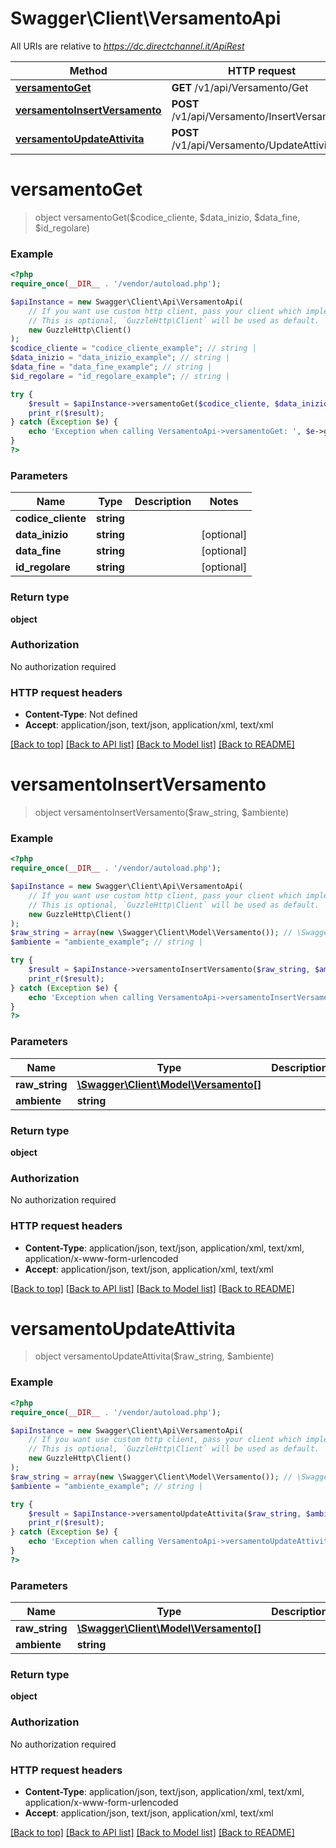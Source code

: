 # Swagger\Client\VersamentoApi

All URIs are relative to *https://dc.directchannel.it/ApiRest*

Method | HTTP request | Description
------------- | ------------- | -------------
[**versamentoGet**](VersamentoApi.md#versamentoGet) | **GET** /v1/api/Versamento/Get | 
[**versamentoInsertVersamento**](VersamentoApi.md#versamentoInsertVersamento) | **POST** /v1/api/Versamento/InsertVersamento | 
[**versamentoUpdateAttivita**](VersamentoApi.md#versamentoUpdateAttivita) | **POST** /v1/api/Versamento/UpdateAttivita | 


# **versamentoGet**
> object versamentoGet($codice_cliente, $data_inizio, $data_fine, $id_regolare)



### Example
```php
<?php
require_once(__DIR__ . '/vendor/autoload.php');

$apiInstance = new Swagger\Client\Api\VersamentoApi(
    // If you want use custom http client, pass your client which implements `GuzzleHttp\ClientInterface`.
    // This is optional, `GuzzleHttp\Client` will be used as default.
    new GuzzleHttp\Client()
);
$codice_cliente = "codice_cliente_example"; // string | 
$data_inizio = "data_inizio_example"; // string | 
$data_fine = "data_fine_example"; // string | 
$id_regolare = "id_regolare_example"; // string | 

try {
    $result = $apiInstance->versamentoGet($codice_cliente, $data_inizio, $data_fine, $id_regolare);
    print_r($result);
} catch (Exception $e) {
    echo 'Exception when calling VersamentoApi->versamentoGet: ', $e->getMessage(), PHP_EOL;
}
?>
```

### Parameters

Name | Type | Description  | Notes
------------- | ------------- | ------------- | -------------
 **codice_cliente** | **string**|  |
 **data_inizio** | **string**|  | [optional]
 **data_fine** | **string**|  | [optional]
 **id_regolare** | **string**|  | [optional]

### Return type

**object**

### Authorization

No authorization required

### HTTP request headers

 - **Content-Type**: Not defined
 - **Accept**: application/json, text/json, application/xml, text/xml

[[Back to top]](#) [[Back to API list]](../../README.md#documentation-for-api-endpoints) [[Back to Model list]](../../README.md#documentation-for-models) [[Back to README]](../../README.md)

# **versamentoInsertVersamento**
> object versamentoInsertVersamento($raw_string, $ambiente)



### Example
```php
<?php
require_once(__DIR__ . '/vendor/autoload.php');

$apiInstance = new Swagger\Client\Api\VersamentoApi(
    // If you want use custom http client, pass your client which implements `GuzzleHttp\ClientInterface`.
    // This is optional, `GuzzleHttp\Client` will be used as default.
    new GuzzleHttp\Client()
);
$raw_string = array(new \Swagger\Client\Model\Versamento()); // \Swagger\Client\Model\Versamento[] | 
$ambiente = "ambiente_example"; // string | 

try {
    $result = $apiInstance->versamentoInsertVersamento($raw_string, $ambiente);
    print_r($result);
} catch (Exception $e) {
    echo 'Exception when calling VersamentoApi->versamentoInsertVersamento: ', $e->getMessage(), PHP_EOL;
}
?>
```

### Parameters

Name | Type | Description  | Notes
------------- | ------------- | ------------- | -------------
 **raw_string** | [**\Swagger\Client\Model\Versamento[]**](../Model/Versamento.md)|  |
 **ambiente** | **string**|  | [optional]

### Return type

**object**

### Authorization

No authorization required

### HTTP request headers

 - **Content-Type**: application/json, text/json, application/xml, text/xml, application/x-www-form-urlencoded
 - **Accept**: application/json, text/json, application/xml, text/xml

[[Back to top]](#) [[Back to API list]](../../README.md#documentation-for-api-endpoints) [[Back to Model list]](../../README.md#documentation-for-models) [[Back to README]](../../README.md)

# **versamentoUpdateAttivita**
> object versamentoUpdateAttivita($raw_string, $ambiente)



### Example
```php
<?php
require_once(__DIR__ . '/vendor/autoload.php');

$apiInstance = new Swagger\Client\Api\VersamentoApi(
    // If you want use custom http client, pass your client which implements `GuzzleHttp\ClientInterface`.
    // This is optional, `GuzzleHttp\Client` will be used as default.
    new GuzzleHttp\Client()
);
$raw_string = array(new \Swagger\Client\Model\Versamento()); // \Swagger\Client\Model\Versamento[] | 
$ambiente = "ambiente_example"; // string | 

try {
    $result = $apiInstance->versamentoUpdateAttivita($raw_string, $ambiente);
    print_r($result);
} catch (Exception $e) {
    echo 'Exception when calling VersamentoApi->versamentoUpdateAttivita: ', $e->getMessage(), PHP_EOL;
}
?>
```

### Parameters

Name | Type | Description  | Notes
------------- | ------------- | ------------- | -------------
 **raw_string** | [**\Swagger\Client\Model\Versamento[]**](../Model/Versamento.md)|  |
 **ambiente** | **string**|  | [optional]

### Return type

**object**

### Authorization

No authorization required

### HTTP request headers

 - **Content-Type**: application/json, text/json, application/xml, text/xml, application/x-www-form-urlencoded
 - **Accept**: application/json, text/json, application/xml, text/xml

[[Back to top]](#) [[Back to API list]](../../README.md#documentation-for-api-endpoints) [[Back to Model list]](../../README.md#documentation-for-models) [[Back to README]](../../README.md)

